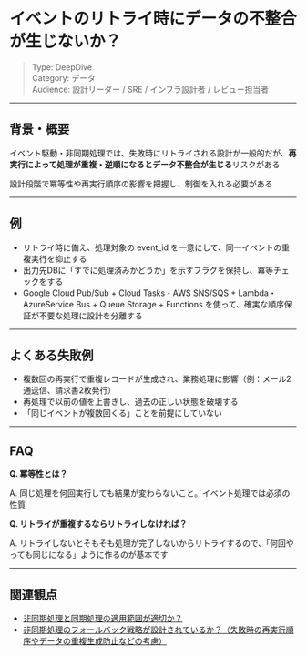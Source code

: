 # イベントのリトライ時にデータの不整合が生じないか？

> Type: DeepDive  
> Category: データ  
> Audience: 設計リーダー / SRE / インフラ設計者 / レビュー担当者

---

## 背景・概要

イベント駆動・非同期処理では、失敗時にリトライされる設計が一般的だが、**再実行によって処理が重複・逆順になるとデータ不整合が生じる**リスクがある

設計段階で冪等性や再実行順序の影響を把握し、制御を入れる必要がある

---

## 例

- リトライ時に備え、処理対象の event_id を一意にして、同一イベントの重複実行を抑止する
- 出力先DBに「すでに処理済みかどうか」を示すフラグを保持し、冪等チェックをする
- Google Cloud Pub/Sub + Cloud Tasks・AWS SNS/SQS + Lambda・AzureService Bus + Queue Storage + Functions を使って、確実な順序保証が不要な処理に設計を分離する

---

## よくある失敗例

- 複数回の再実行で重複レコードが生成され、業務処理に影響（例：メール2通送信、請求書2枚発行）
- 再処理で以前の値を上書きし、過去の正しい状態を破壊する
- 「同じイベントが複数回くる」ことを前提にしていない

---

## FAQ

**Q. 冪等性とは？**

A. 同じ処理を何回実行しても結果が変わらないこと。イベント処理では必須の性質

**Q. リトライが重複するならリトライしなければ？**

A. リトライしないとそもそも処理が完了しないからリトライするので、「何回やっても同じになる」ように作るのが基本です

---

## 関連観点

- [非同期処理と同期処理の適用範囲が適切か？](https://zenn.dev/kanaria007/articles/fd762dcfb04e28)
- [非同期処理のフォールバック戦略が設計されているか？（失敗時の再実行順序やデータの重複生成防止などの考慮）](https://zenn.dev/kanaria007/articles/208008692b6050)

